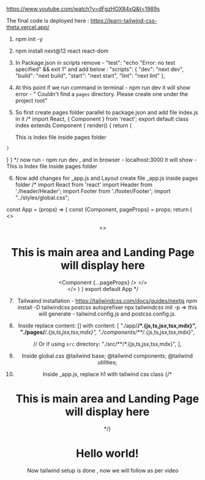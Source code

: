 https://www.youtube.com/watch?v=dFgzHOX84xQ&t=1989s

The final code is deployed here : https://learn-tailwind-css-theta.vercel.app/

1. npm init -y
2. npm install next@12 react react-dom

3. In Package.json 
in scripts remove -  "test": "echo \"Error: no test specified\" && exit 1"
and add below :
"scripts": {
    "dev": "next dev",
    "build": "next build",
    "start": "next start",
    "lint": "next lint"
  },

4. At this point if we run command in terminal - npm run dev
  it will show error - " Couldn't find a `pages` directory. Please create one under the project root"

  5. So first create pages folder parallel to package.json and add file index.js in it 
/*
import React, { Component } from 'react';
export default class index extends Component {
  render() {
    return (
      <div>This is Index file inside pages folder</div>
    )
  }
}
*/
now run - npm run dev , and in browser - localhost:3000 it will show - This is Index file inside pages folder

6. Now add changes for _app.js and Layout
create file _app.js inside pages folder
/*
import React from 'react'
import Header from './header/Header';
import Footer from './footer/Footer';
import "../styles/global.css";

const App = (props) => {
    const {Component, pageProps} = props;
    return (
        <>
           <Header/>
            <main>
                <>
                    <h1>This is main area and Landing Page will display here </h1>
                    <Component {...pageProps} />
                </>
            </main>
            <Footer/>
        </>
    )
}
export default App
*/



7. Tailwaind installation - https://tailwindcss.com/docs/guides/nextjs
npm install -D tailwindcss postcss autoprefixer
npx tailwindcss init -p  => this will generate - tailwind.config.js and postcss.config.js.

8. Inside 
replace content: [] with 
  content: [
    "./app/**/*.{js,ts,jsx,tsx,mdx}",
    "./pages/**/*.{js,ts,jsx,tsx,mdx}",
    "./components/**/*.{js,ts,jsx,tsx,mdx}",
 
    // Or if using `src` directory:
    "./src/**/*.{js,ts,jsx,tsx,mdx}",
  ],

9. Inside global.css
@tailwind base;
@tailwind components;
@tailwind utilities;

10. Inside _app.js, replace h1 with tailwind css class
{/* <h1>This is main area and Landing Page will display here </h1> */}
    <h1 className="text-3xl font-bold underline"> Hello world!  </h1>

Now tailwind setup is done , now we will follow as per video



 


